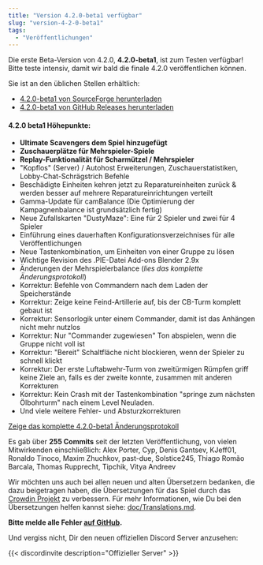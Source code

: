 ```yaml
---
title: "Version 4.2.0-beta1 verfügbar"
slug: "version-4-2-0-beta1"
tags:
  - "Veröffentlichungen"
---
```


Die erste Beta-Version von 4.2.0, **4.2.0-beta1**, ist zum Testen verfügbar! Bitte teste intensiv, damit wir bald die finale 4.2.0 veröffentlichen können.

Sie ist an den üblichen Stellen erhältlich:
- [4.2.0-beta1 von SourceForge herunterladen](https://sourceforge.net/projects/warzone2100/files/releases/4.2.0-beta1/)
- [4.2.0-beta1 von GitHub Releases herunterladen](https://github.com/Warzone2100/warzone2100/releases/tag/4.2.0-beta1)

#### 4.2.0 beta1 Höhepunkte:

- **Ultimate Scavengers dem Spiel hinzugefügt**
- **Zuschauerplätze für Mehrspieler-Spiele**
- **Replay-Funktionalität für Scharmützel / Mehrspieler**
- "Kopflos" (Server) / Autohost Erweiterungen, Zuschauerstatistiken, Lobby-Chat-Schrägstrich Befehle
- Beschädigte Einheiten kehren jetzt zu Reparatureinheiten zurück & werden besser auf mehrere Reparatureinrichtungen verteilt
- Gamma-Update für camBalance (Die Optimierung der Kampagnenbalance ist grundsätzlich fertig)
- Neue Zufallskarten "DustyMaze": Eine für 2 Spieler und zwei für 4 Spieler
- Einführung eines dauerhaften Konfigurationsverzeichnises für alle Veröffentlichungen
- Neue Tastenkombination, um Einheiten von einer Gruppe zu lösen
- Wichtige Revision des .PIE-Datei Add-ons Blender 2.9x
- Änderungen der Mehrspielerbalance (_lies das komplette Änderungsprotokoll_)
- Korrektur: Befehle von Commandern nach dem Laden der Speicherstände
- Korrektur: Zeige keine Feind-Artillerie auf, bis der CB-Turm komplett gebaut ist
- Korrektur: Sensorlogik unter einem Commander, damit ist das Anhängen nicht mehr nutzlos
- Korrektur: Nur "Commander zugewiesen" Ton abspielen, wenn die Gruppe nicht voll ist
- Korrektur: "Bereit" Schaltfläche nicht blockieren, wenn der Spieler zu schnell klickt
- Korrektur: Der erste Luftabwehr-Turm von zweitürmigen Rümpfen griff keine Ziele an, falls es der zweite konnte, zusammen mit anderen Korrekturen
- Korrektur: Kein Crash mit der Tastenkombination "springe zum nächsten Ölbohrturm" nach einem Level Neuladen.
- Und viele weitere Fehler- und Absturzkorrekturen

[Zeige das komplette 4.2.0-beta1 Änderungsprotokoll](https://github.com/Warzone2100/warzone2100/raw/4.2.0-beta1/ChangeLog)

Es gab über **255 Commits** seit der letzten Veröffentlichung, von vielen Mitwirkenden einschließlich: Alex Porter, Cyp, Denis Gantsev, KJeff01, Ronaldo Tinoco, Maxim Zhuchkov, past-due, Solstice245, Thiago Romão Barcala, Thomas Rupprecht, Tipchik, Vitya Andreev

Wir möchten uns auch bei allen neuen und alten Übersetzern bedanken, die dazu beigetragen haben, die Übersetzungen für das Spiel durch das [Crowdin Projekt](https://crowdin.com/project/warzone2100) zu verbessern. Für mehr Informationen, wie Du bei den Übersetzungen helfen kannst siehe: [doc/Translations.md](https://github.com/Warzone2100/warzone2100/blob/master/doc/Translations.md#how-do-i-help-translate).

**Bitte melde alle Fehler [auf GitHub](https://github.com/Warzone2100/warzone2100/issues).**

Und vergiss nicht, Dir den neuen offiziellen Discord Server anzusehen:

{{< discordinvite description="Offizieller Server" >}}
